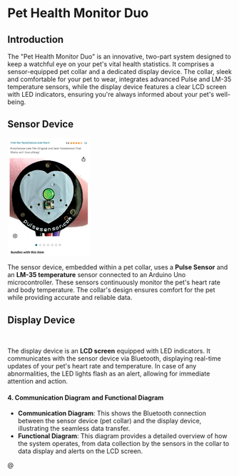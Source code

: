 ﻿# Pet Health Monitor Duo

## Introduction

The "Pet Health Monitor Duo" is an innovative, two-part system designed to keep a watchful eye on your pet's vital health statistics. It comprises a sensor-equipped pet collar and a dedicated display device. The collar, sleek and comfortable for your pet to wear, integrates advanced Pulse and LM-35 temperature sensors, while the display device features a clear LCD screen with LED indicators, ensuring you're always informed about your pet's well-being.

## Sensor Device

<img title="" src="pics/pulse.jpg" alt="" width="185" data-align="center">



The sensor device, embedded within a pet collar, uses a **Pulse Sensor** and an **LM-35 temperature** sensor connected to an Arduino Uno microcontroller. These sensors continuously monitor the pet's heart rate and body temperature. The collar's design ensures comfort for the pet while providing accurate and reliable data.

## Display Device

<img src="file:///D:/MSTI/TECH%20514%20sofeware%20and%20hardware%20lab/final_project/pics/screen.jpg" title="" alt="" width="292">

The display device is an **LCD screen** equipped with LED indicators. It communicates with the sensor device via Bluetooth, displaying real-time updates of your pet's heart rate and temperature. In case of any abnormalities, the LED lights flash as an alert, allowing for immediate attention and action.

#### 4. Communication Diagram and Functional Diagram

- **Communication Diagram**: This shows the Bluetooth connection between the sensor device (pet collar) and the display device, illustrating the seamless data transfer.
- **Functional Diagram**: This diagram provides a detailed overview of how the system operates, from data collection by the sensors in the collar to data display and alerts on the LCD screen.

@
